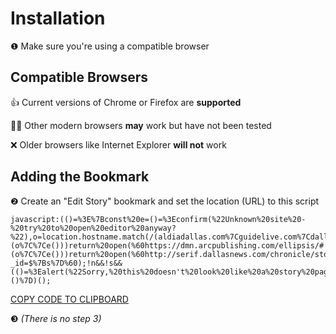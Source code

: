 # Installation

❶ Make sure you're using a compatible browser

## Compatible Browsers

👍 Current versions of Chrome or Firefox are **supported**

🤷🏻‍ Other modern browsers **may** work but have not been tested

❌ Older browsers like Internet Explorer **will not** work

## Adding the Bookmark

❷ Create an "Edit Story" bookmark and set the location (URL) to this script

```
javascript:(()=%3E%7Bconst%20e=()=%3Econfirm(%22Unknown%20site%20-%20try%20to%20open%20editor%20anyway?%22),o=location.hostname.match(/(aldiadallas.com%7Cguidelive.com%7Cdallasnews.com)$/),%7BglobalContent:t=%7B%7D%7D=window.Fusion%7C%7C%7B%7D,n=%22story%22===t.type&&t._id;if(n&&(o%7C%7Ce()))return%20open(%60https://dmn.arcpublishing.com/ellipsis/#!/edit/$%7Bn%7D/%60);const%20i=document.querySelectorAll('%5Btype$=%22ld+json%22%5D'),l=Array.from(i).find(e=%3Ee.innerText.includes(%22NewsArticle%22)),r=l&&JSON.parse(l.innerText).post_id,%7BarticleId:s=r%7D=window.DFP_adTargets%7C%7C%7B%7D;if(s&&(o%7C%7Ce()))return%20open(%60http://serif.dallasnews.com/chronicle/storyteller/compose.html?_id=$%7Bs%7D%60);!n&&!s&&(()=%3Ealert(%22Sorry,%20this%20doesn't%20look%20like%20a%20story%20page%22))()%7D)();
```

<a onClick="event.preventDefault(); navigator.clipboard.writeText(document.querySelector('code').innerText); event.target.innerText='CODE COPIED!'; setTimeout(() => event.target.innerText='COPY CODE TO CLIPBOARD', 2000)" href="#">COPY CODE TO CLIPBOARD</a>

❸ *(There is no step 3)*
